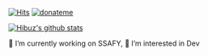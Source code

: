 
[![Hits](https://hits.seeyoufarm.com/api/count/incr/badge.svg?url=https%3A%2F%2Fgithub.com%2Fhibuz%2Fhit-counter&count_bg=%2379C83D&title_bg=%23555555&icon=&icon_color=%23E7E7E7&title=hits&edge_flat=false)](https://hits.seeyoufarm.com)
[![donateme](https://badgen.net/badge/icon/Buy%20a%20coffee?icon=kofi&label&color=29ABE0&labelColor=29ABE0)](https://user-images.githubusercontent.com/38822671/103494093-6d327f00-4e78-11eb-8393-cba5f2b595a0.jpg)

[![Hibuz's github stats](https://github-readme-stats.vercel.app/api?username=hibuz)](https://github.com/anuraghazra/github-readme-stats)

🔭 I’m currently working on SSAFY, 🌱 I’m interested in Dev 
<!--
**hibuz/hibuz** is a ✨ _special_ ✨ repository because its `README.md` (this file) appears on your GitHub profile.

Here are some ideas to get you started:

- 👯 I’m looking to collaborate on ...
- 🤔 I’m looking for help with ...
- 💬 Ask me about ...
- 📫 How to reach me: ...
- 😄 Pronouns: ...
- ⚡ Fun fact: ...
-->
